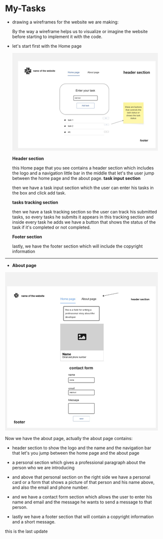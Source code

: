 # My-Tasks

* drawing a wireframes for the website we are making:

    By the way a wireframe helps us to visualize or imagine the website before starting to implement it with the code.

 - let's start first with the Home page

    ![Home page wireframe](../task-manager/images/the-last-home-wireframe.jpg)

    **Header section**

    this Home page that you see contains a header section which includes the logo and a navigation little bar in the middle that let's the user jump between the home page and the about page.
    **task input section**

    then we have a task input section which the user can enter his tasks in the box and click add task.

    **tasks tracking section**

    then we have a task tracking section so the user can track his submitted tasks, so every tasks he submits it appears in this tracking section and inside every task he adds we have a button that shows the status of the task if it's completed or not completed.

    **Footer section**

    lastly, we have the footer section which will include the copyright information

 ______________________________________________________

 - **About page**

 ![about page](../task-manager/images/the-last-about-wireframe.jpg)

  Now we have the about page, actually the about page contains: 

   - header section to show the logo and the name and the navigation bar that let's you jump between the home page and the about page

   - a personal section which gives a professional paragraph about the person who we are introducing

   - and above that personal section on the right side we have a personal card or a form that shows a picture of that person and his name above, and also the email and phone number.

   - and we have a contact form section which allows the user to enter his name and email and the message he wants to send a message to that person.

   - lastly we have a footer section that will contain a copyright information and a short message.

   this is the last update

   

